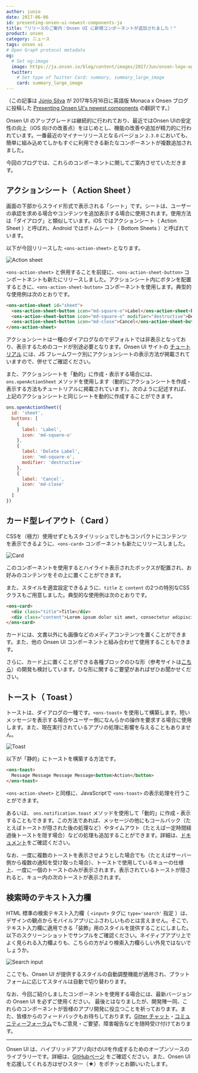 ```yaml
---
author: junio
date: 2017-06-06
id: presenting-onsen-ui-newest-components-ja
title: "リリースのご案内：Onsen UI に新規コンポーネントが追加されました！"
product: onsen
category: ニュース
tags: onsen ui
# Open Graph protocol metadata
og:
  # Set og:image
  image: https://ja.onsen.io/blog/content/images/2017/Jun/onsen-logo-ogp.png
  twitter:
    # Set type of Twitter Card: summary, summary_large_image
    card: summary_large_image
---
```


（この記事は [Júnio Silva](https://onsen.io/blog/junio/) が 2017年5月16日に英語版 Monaca x Onsen ブログに投稿した [Presenting Onsen UI's newest components](https://onsen.io/blog/presenting-onsen-ui-newest-components/) の翻訳です。）


Onsen UI のアップグレードは継続的に行われており、最近ではOnsen UIの安定性の向上（iOS 向けの改善点）をはじめとし、機能の改善や追加が精力的に行われています。一番最近のマイナーリリースとなるバージョン `2.3.0` においても、簡単に組み込めてしかもすぐに利用できる新たなコンポーネントが複数追加されました。

今回のブログでは、これらのコンポーネントに関してご案内させていただきます。

<!-- more -->

## アクションシート（ Action Sheet ）

画面の下部からスライド形式で表示される「シート」です。シートは、ユーザーの承認を求める場合やコンテンツを追加表示する場合に使用されます。使用方法は「ダイアログ」と類似しています。iOS ではアクションシート（ Action Sheet ）と呼ばれ、Android ではボトムシート（ Bottom Sheets ）と呼ばれています。

以下が今回リリースした `<ons-action-sheet>` となります。

![Action sheet](https://onsen.io/blog/content/images/2017/May/action-sheet.png)

`<ons-action-sheet>` と併用することを前提に、`<ons-action-sheet-button>` コンポートネントも新たにリリースしました。アクションシート内にボタンを配置するときに、`<ons-action-sheet-button>` コンポーネントを使用します。典型的な使用例は次のとおりです。

``` html
<ons-action-sheet id="sheet">
  <ons-action-sheet-button icon="md-square-o">Label</ons-action-sheet-button>
  <ons-action-sheet-button icon="md-square-o" modifier="destructive">Delete Label</ons-action-sheet-button>
  <ons-action-sheet-button icon="md-close">Cancel</ons-action-sheet-button>
</ons-action-sheet>
```

アクションシートは一種のダイアログなのでデフォルトでは非表示となっており、表示するためのコードが別途必要となります。Onsen UI サイトの [チュートリアル](https://tutorial.onsen.io/?framework=vanilla&category=reference&module=action-sheet) には、JS フレームワーク別にアクションシートの表示方法が掲載されていますので、併せてご確認ください。

また、アクションシートを「動的」に作成・表示する場合には、`ons.openActionSheet` メソッドを使用します（動的にアクションシートを作成・表示する方法もチュートリアルに掲載されています）。次のように記述すれば、上記のアクションシートと同じシートを動的に作成することができます。

``` javascript
ons.openActionSheet({
  id: 'sheet',
  buttons: [
    {
      label: 'Label',
      icon: 'md-square-o'
    },
    {
      label: 'Delete Label',
      icon: 'md-square-o',
      modifier: 'destructive'
    },
    {
      label: 'Cancel',
      icon: 'md-close'
    }
  ]
})
```

## カード型レイアウト（ Card ）

CSSを（極力）使用せずともスタイリッシュでしかもコンパクトにコンテンツを表示できるように、`<ons-card>` コンポーネントも新たにリリースしました。

![Card](https://onsen.io/blog/content/images/2017/May/card.png)

このコンポーネントを使用するとハイライト表示されたボックスが配置され、お好みのコンテンツをその上に置くことができます。

また、スタイルを適宜設定できるように、`title` と `content` の2つの特別なCSSクラスもご用意しました。典型的な使用例は次のとおりです。

``` html
<ons-card>
  <div class="title">Title</div>
  <div class="content">Lorem ipsum dolor sit amet, consectetur adipiscing elit, sed do eiusmod tempor incididunt ut labore et dolore magna aliqua.</div>
</ons-card>
```

カードには、文書以外にも画像などのメディアコンテンツを置くことができます。また、他の Onsen UI コンポーネントと組み合わせて使用することもできます。

さらに、カード上に置くことができる各種ブロックのひな形（参考サイトは[こちら](https://material.io/guidelines/components/cards.html#cards-actions)）の開発も検討しています。ひな形に関するご要望があればぜひお聞かせください。

## トースト（ Toast ）

トーストは、ダイアログの一種です。`<ons-toast>` を使用して構築します。短いメッセージを表示する場合やユーザー側になんらかの操作を要求する場合に使用します。また、現在実行されているアプリの処理に影響を与えることもありません。

![Toast](https://onsen.io/blog/content/images/2017/May/toast.png)

以下が「静的」にトーストを構築する方法です。

``` html
<ons-toast>
  Message Message Message Message<button>Action</button>
</ons-toast>
```

`<ons-action-sheet>` と同様に、JavaScriptで `<ons-toast>` の表示処理を行うことができます。

あるいは、 `ons.notification.toast` メソッドを使用して「動的」に作成・表示することもできます。この方法であれば、メッセージの他にもコールバック（たとえばトーストが隠された後の処理など）やタイムアウト（たとえば一定時間経過後トーストを隠す場合）などの処理も追加することができます。詳細は、[ドキュメント](https://ja.onsen.io/v2/docs/js/ons.notification.html#method-toast)をご確認ください。

なお、一度に複数のトーストを表示させようとした場合でも（たとえばサーバー側から複数の通知を受け取った場合）、トーストで使用しているキューの仕様上、一度に一個のトーストのみが表示されます。表示されているトーストが隠されると、キュー内の次のトーストが表示されます。


## 検索時のテキスト入力欄

HTML 標準の検索テキスト入力欄（ `<input>` タグに `type='search'` 指定 ）は、デザインの観点からモバイルアプリにふさわしいものとは言えません。そこで、テキスト入力欄に適用できる「装飾」用のスタイルを提供することにしました。以下のスクリーンショットでサンプルをご確認ください。ネイティブアプリ上でよく見られる入力欄よりも、こちらの方がより検索入力欄らしい外見ではないでしょうか。

![Search input](https://onsen.io/blog/content/images/2017/May/search-input.png)

ここでも、Onsen UI が提供するスタイルの自動調整機能が適用され、プラットフォームに応じてスタイルは自動で切り替わります。

なお、今回ご紹介しましたコンポーネントを使用する場合には、最新バージョンの Onsen UI を必ずご使用ください。
最後とはなりましたが、開発陣一同、これらのコンポーネントが皆様のアプリ開発に役立つことを祈っております。また、皆様からのフィードバックもお待ちしております。[Gitter チャット](https://gitter.im/OnsenUI/OnsenUI)・[コミュニティーフォーラム](https://community.onsen.io/)でもご意見・ご要望、障害報告などを随時受け付けております。

---

Onsen UI は、ハイブリッドアプリ向けのUIを作成するためのオープンソースのライブラリーです。詳細は、[GitHubページ](https://github.com/OnsenUI/OnsenUI) をご確認ください。また、Onsen UI を応援してくれる方はぜひスター（★）をポチッとお願いいたします。
